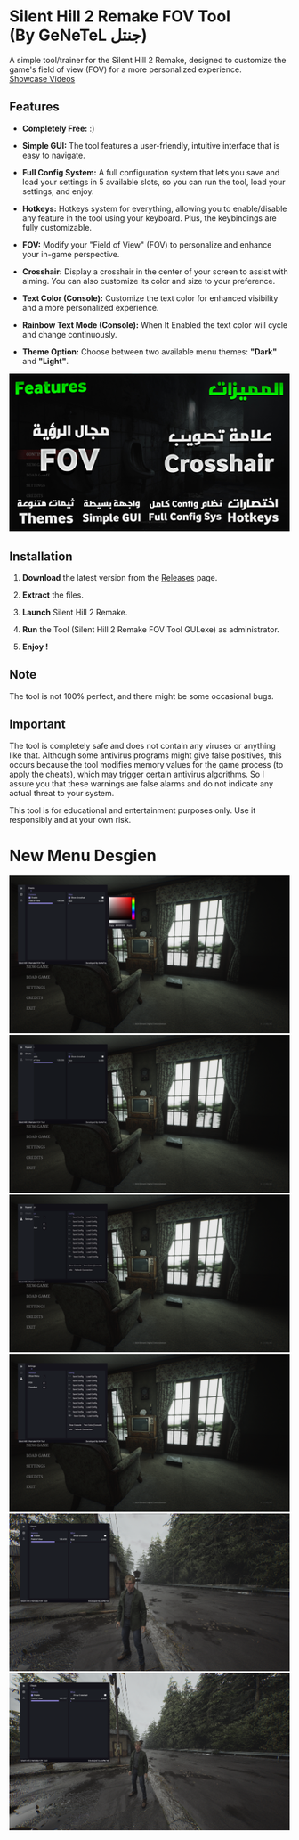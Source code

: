 # Silent Hill 2 Remake FOV Tool <br/>(By GeNeTeL جنتل) 

A simple tool/trainer for the Silent Hill 2 Remake, designed to customize the game's field of view (FOV) for a more personalized experience.
<br> [Showcase Videos](https://www.youtube.com/watch?v=sW3kXIsjUGY)

## Features
- **Completely Free:** :)

- **Simple GUI:** The tool features a user-friendly, intuitive interface that is easy to navigate.

- **Full Config System:** A full configuration system that lets you save and load your settings in 5 available slots, so you can run the tool, load your settings, and enjoy.

- **Hotkeys:** Hotkeys system for everything, allowing you to enable/disable any feature in the tool using your keyboard. Plus, the keybindings are fully customizable.

- **FOV:** Modify your "Field of View" (FOV) to personalize and enhance your in-game perspective.
  
- **Crosshair:** Display a crosshair in the center of your screen to assist with aiming. You can also customize its color and size to your preference.

- **Text Color (Console):**  Customize the text color for enhanced visibility and a more personalized experience.

- **Rainbow Text Mode (Console):** When It Enabled the text color will cycle and change continuously.

- **Theme Option:** Choose between two available menu themes: **"Dark"** and **"Light"**.

![Features](https://github.com/iGeNeTeL/SH2FOV/blob/main/Images/Features.jpg)

## Installation
1. **Download** the latest version from the [Releases](https://github.com/iGeNeTeL/SH2FOV/releases) page.
   
2. **Extract** the files.
   
3. **Launch** Silent Hill 2 Remake.
   
4. **Run** the Tool (Silent Hill 2 Remake FOV Tool GUI.exe) as administrator.
   
5. **Enjoy !**


## Note
The tool is not 100% perfect, and there might be some occasional bugs.



## Important
The tool is completely safe and does not contain any viruses or anything like that. Although some antivirus programs might give false positives, this occurs because the tool modifies memory values for the game process (to apply the cheats), which may trigger certain antivirus algorithms. 
So I assure you that these warnings are false alarms and do not indicate any actual threat to your system.

This tool is for educational and entertainment purposes only. Use it responsibly and at your own risk.


# New Menu Desgien

![1](https://github.com/iGeNeTeL/SH2FOV/blob/main/Images/New%20Menu/1.png)
![2](https://github.com/iGeNeTeL/SH2FOV/blob/main/Images/New%20Menu/2.png)
![3](https://github.com/iGeNeTeL/SH2FOV/blob/main/Images/New%20Menu/3.png)
![4](https://github.com/iGeNeTeL/SH2FOV/blob/main/Images/New%20Menu/4.png)
![5](https://github.com/iGeNeTeL/SH2FOV/blob/main/Images/New%20Menu/5.png)
![6](https://github.com/iGeNeTeL/SH2FOV/blob/main/Images/New%20Menu/6.png)


